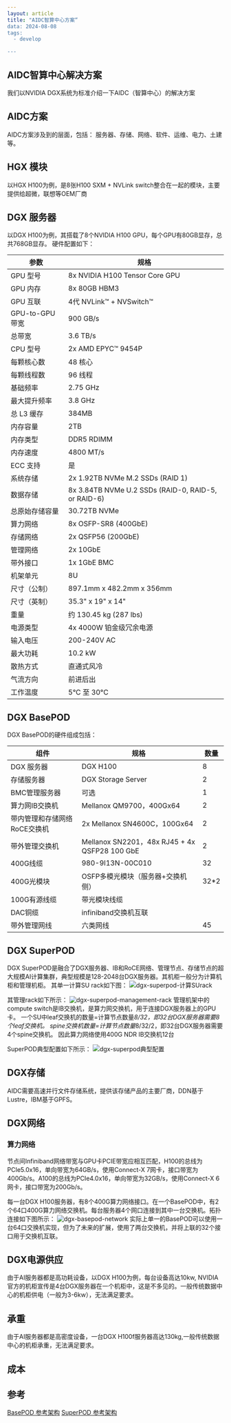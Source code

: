 ```yaml
---
layout: article
title: "AIDC智算中心方案“
data: 2024-08-08
tags:
  - develop

---
```


## AIDC智算中心解决方案

我们以NVIDIA DGX系统为标准介绍一下AIDC（智算中心）的解决方案

## AIDC方案

AIDC方案涉及到的层面，包括： 服务器、存储、网络、软件、运维、电力、土建等。

## HGX 模块

以HGX H100为例，是8张H100 SXM + NVLink switch整合在一起的模块，主要提供给超微，联想等OEM厂商

## DGX 服务器

以DGX H100为例，其搭载了8个NVIDIA H100 GPU，每个GPU有80GB显存，总共768GB显存。
硬件配置如下：

| 参数 | 规格 |
|------|------|
| GPU 型号 | 8x NVIDIA H100 Tensor Core GPU |
| GPU 内存 | 8x 80GB HBM3 |
| GPU 互联 | 4代 NVLink™ + NVSwitch™ |
| GPU-to-GPU 带宽 | 900 GB/s |
| 总带宽 | 3.6 TB/s |
| CPU 型号 | 2x AMD EPYC™ 9454P |
| 每颗核心数 | 48 核心 |
| 每颗线程数 | 96 线程 |
| 基础频率 | 2.75 GHz |
| 最大提升频率 | 3.8 GHz |
| 总 L3 缓存 | 384MB |
| 内存容量 | 2TB |
| 内存类型 | DDR5 RDIMM |
| 内存速度 | 4800 MT/s |
| ECC 支持 | 是 |
| 系统存储 | 2x 1.92TB NVMe M.2 SSDs (RAID 1) |
| 数据存储 | 8x 3.84TB NVMe U.2 SSDs (RAID-0, RAID-5, or RAID-6) |
| 总原始存储容量 | 30.72TB NVMe |
| 算力网络 | 8x OSFP-SR8 (400GbE) |
| 存储网络 | 2x QSFP56 (200GbE) |
| 管理网络 | 2x 10GbE |
| 带外接口 | 1x 1GbE BMC |
| 机架单元 | 8U |
| 尺寸（公制） | 897.1mm x 482.2mm x 356mm |
| 尺寸（英制） | 35.3" x 19" x 14" |
| 重量 | 约 130.45 kg (287 lbs) |
| 电源类型 | 4x 4000W 铂金级冗余电源 |
| 输入电压 | 200-240V AC |
| 最大功耗 | 10.2 kW |
| 散热方式 | 直通式风冷 |
| 气流方向 | 前进后出 |
| 工作温度 | 5°C 至 30°C |

## DGX BasePOD

DGX BasePOD的硬件组成包括：

| 组件 | 规格 | 数量 |
|------|------|------|
| DGX 服务器 | DGX H100 | 8 |
| 存储服务器 | DGX Storage Server | 2 |
| BMC管理服务器 | 可选 | 1 |
| 算力网IB交换机 | Mellanox QM9700，400Gx64 | 2 | 
| 带内管理和存储网络RoCE交换机 | 2x Mellanox SN4600C，100Gx64| 2 |
| 带外管理交换机 | Mellanox SN2201，48x RJ45 + 4x QSFP28 100 GbE | 2 |
| 400G线缆| 980-9I13N-00C010 | 32 |
| 400G光模块 | OSFP多模光模块（服务器+交换机侧） | 32*2  |
| 100G有源线缆 | 带光模块线缆 |  |
| DAC铜缆 | infiniband交换机互联 |  | 
| 带外管理网线 | 六类网线 | 45 |

## DGX SuperPOD

DGX SuperPOD是融合了DGX服务器、IB和RoCE网络、管理节点、存储节点的超大规模AI计算集群，典型规模是128-2048台DGX服务器。其机柜一般分为计算机柜和管理机柜。
其单一计算SU rack如下图：
![dgx-superpod-计算SUrack](../image/AIDC-solution/dgx-superpod-SU.png)

其管理rack如下所示：
![dgx-superpod-management-rack](../image/AIDC-solution/dgx-superpod-h100-arch-Mange.png)
管理机架中的compute switch是IB交换机，是算力网交换机，用于连接DGX服务器上的GPU卡。
一个SU中leaf交换机的数量=计算节点数量*8/32，即32台DGX服务器需要8个leaf交换机。
spine交换机数量=计算节点数量*8/32/2，即32台DGX服务器需要4个spine交换机。
因此算力网络使用400G NDR IB交换机12台

SuperPOD典型配置如下所示：
![dgx-superpod典型配置](../image/AIDC-solution/dgx-superPOD-h100-arch-compents.png)


## DGX存储  

AIDC需要高速并行文件存储系统，提供该存储产品的主要厂商，DDN基于Lustre，IBM基于GPFS。

## DGX网络

### 算力网络

节点间Infiniband网络带宽与GPU卡PCIE带宽应相互匹配，H100的总线为PCIe5.0x16，单向带宽为64GB/s，使用Connect-X 7网卡，接口带宽为400Gb/s。A100的总线为PCIe4.0x16，单向带宽为32GB/s，使用Connect-X 6网卡，接口带宽为200Gb/s。

每一台DGX H100服务器，有8个400G算力网络接口。在一个BasePOD中，有2个64口400G算力网络交换机。每台服务器4个网口连接到其中一台交换机。拓扑连接如下图所示：
![dgx-basepod-network](../image/AIDC-solution/dgx-basepod-network.png)
实际上单一的BasePOD可以使用一台64口交换机实现，但为了未来的扩展，使用了两台交换机，并将上联的32个接口用于交换机互联。

## DGX电源供应

由于AI服务器都是高功耗设备，以DGX H100为例，每台设备高达10kw, NVIDIA官方的机柜宣传是4台DGX服务器在一个机柜中，这是不多见的。一般传统数据中心的机柜供电（一般为3-6kw），无法满足要求。

## 承重

由于AI服务器都是高密度设备，一台DGX H100f服务器高达130kg,一般传统数据中心的机柜承重，无法满足要求。

## 成本

## 参考

[BasePOD 参考架构](https://docs.nvidia.com/dgx-basepod/reference-architecture-infrastructure-foundation-enterprise-ai/latest/reference-architectures.html)
[SuperPOD 参考架构](https://docs.nvidia.com/dgx-superpod/reference-architecture-scalable-infrastructure-h100/latest/dgx-superpod-architecture.html)